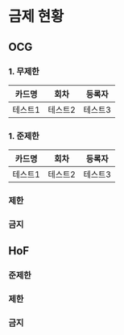# 금제 현황

## OCG
### 1. 무제한
|카드명|회차|등록자|
|---|---|---|
|테스트1|테스트2|테스트3|
### 1. 준제한
|카드명|회차|등록자|
|---|---|---|
|테스트1|테스트2|테스트3|
### 제한
### 금지

## HoF
### 준제한
### 제한
### 금지
